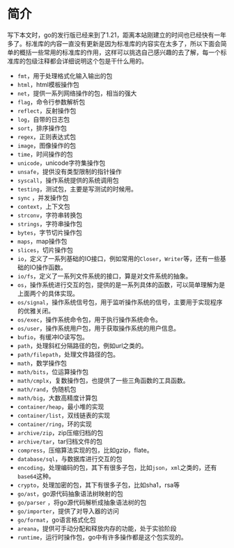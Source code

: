 # 简介

写下本文时，go的发行版已经来到了1.21，距离本站刚建立的时间也已经快有一年多了。标准库的内容一直没有更新是因为标准库的内容实在太多了，所以下面会简单的概括一些常用的标准库的作用，这样可以挑选自己感兴趣的去了解，每一个标准库的包级注释都会详细说明这个包是干什么用的。


- `fmt`，用于处理格式化输入输出的包
- `html`，html模板操作包
- `net`，提供一系列网络操作的包，相当的强大
- `flag`，命令行参数解析包
- `reflect`，反射操作包
- `log`，自带的日志包
- `sort`，排序操作包
- `regex`，正则表达式包
- `image`，图像操作的包
- `time`，时间操作的包
- `unicode`，unicode字符集操作包
- `unsafe`，提供没有类型限制的指针操作
- `syscall`，操作系统提供的系统调用包
- `testing`，测试包，主要是写测试的时候用。
- `sync` ，并发操作包
- `context`，上下文包
- `strconv`，字符串转换包
- `strings`，字符串操作包
- `bytes`，字节切片操作包
- `maps`，map操作包
- `slices`，切片操作包
- `io`，定义了一系列基础的IO接口，例如常用的`Closer`，`Writer`等，还有一些基础的IO操作函数。
- `io/fs`，定义了一系列文件系统的接口，算是对文件系统的抽象。
- `os`，操作系统进行交互的包，提供的是一系列具体的函数，可以简单理解为是上面两个的具体实现。
- `os/signal`，操作系统信号包，用于监听操作系统的信号，主要用于实现程序的优雅关闭。
- `os/exec`，操作系统命令包，用于执行操作系统命令。
- `os/user`，操作系统用户包，用于获取操作系统的用户信息。
- `bufio`，有缓冲IO读写包。
- `path`，处理斜杠分隔路径的包，例如url之类的。
- `path/filepath`，处理文件路径的包。
- `math`，数学操作包
- `math/bits`，位运算操作包
- `math/cmplx`，复数操作包，也提供了一些三角函数的工具函数。
- `math/rand`，伪随机包
- `math/big`，大数高精度计算包
- `container/heap`，最小堆的实现
- `container/list`，双线链表的实现
- `container/ring`，环的实现
- `archive/zip`，zip压缩归档的包
- `archive/tar`，tar归档文件的包
- `compress`，压缩算法实现的包，比如gzip，flate。
- `database/sql`，与数据库进行交互的包
- `encoding`，处理编码的包，其下有很多子包，比如`json`，`xml`之类的，还有`base64`这种。
- `crypto`，处理加密的包，其下有很多子包，比如sha1，rsa等
- `go/ast`，go源代码抽象语法树映射的包
- `go/parser` ，将go源代码解析成抽象语法树的包
- `go/importer`，提供了对导入器的访问
- `go/format`，go语言格式化包
- `areana`，提供可手动分配和释放内存的功能，处于实验阶段
- `runtime`，运行时操作包，go中有许多操作都是这个包实现的。



